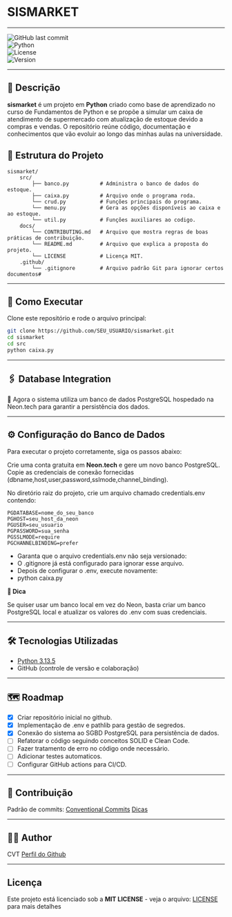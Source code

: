# SISMARKET
---
![GitHub last commit](https://img.shields.io/github/last-commit/cainavieira/sismarket?style=for-the-badge)  
![Python](https://img.shields.io/badge/python-3.13.5-blue?style=for-the-badge&logo=python)  
![License](https://img.shields.io/github/license/leoinfnet/sisrel?style=for-the-badge)  
![Version](https://img.shields.io/badge/version-1.1.0-blue?style=for-the-badge) 

---

## 📌 Descrição
**sismarket** é um projeto em **Python** criado como base de aprendizado no curso de Fundamentos de Python e se propõe a simular um caixa de atendimento de supermercado com atualização de estoque devido a compras e vendas.
O repositório reúne código, documentação e conhecimentos que vão evoluir ao longo das minhas aulas na universidade.

## 📂 Estrutura do Projeto
```
sismarket/
    src/
        ├── banco.py          # Administra o banco de dados do estoque.
        ├── caixa.py          # Arquivo onde o programa roda.
        └── crud.py           # Funções principais do programa.
        └── menu.py           # Gera as opções disponíveis ao caixa e ao estoque.
        └── util.py           # Funções auxiliares ao codigo.
    docs/
        └── CONTRIBUTING.md   # Arquivo que mostra regras de boas práticas de contribuição.
        └── README.md         # Arquivo que explica a proposta do projeto.
        └── LICENSE           # Licença MIT.
    .github/
        └── .gitignore        # Arquivo padrão Git para ignorar certos documentos# 
```
---
## 🚀 Como Executar
Clone este repositório e rode o arquivo principal:

```bash
git clone https://github.com/SEU_USUARIO/sismarket.git
cd sismarket
cd src
python caixa.py
```

---

## 🖇️ Database Integration
💾 Agora o sistema utiliza um banco de dados PostgreSQL hospedado na Neon.tech para garantir a persistência dos dados.

---


## ⚙️ Configuração do Banco de Dados

Para executar o projeto corretamente, siga os passos abaixo:

Crie uma conta gratuita em **Neon.tech** e gere um novo banco PostgreSQL.
Copie as credenciais de conexão fornecidas (dbname,host,user,password,sslmode,channel_binding).

No diretório raiz do projeto, crie um arquivo chamado credentials.env contendo:

```
PGDATABASE=nome_do_seu_banco
PGHOST=seu_host_da_neon
PGUSER=seu_usuario
PGPASSWORD=sua_senha
PGSSLMODE=require
PGCHANNELBINDING=prefer
```

- Garanta que o arquivo credentials.env não seja versionado:
- O .gitignore já está configurado para ignorar esse arquivo.
- Depois de configurar o .env, execute novamente:
- python caixa.py

**🧠 Dica**

Se quiser usar um banco local em vez do Neon, basta criar um banco PostgreSQL local e atualizar os valores do .env com suas credenciais.

--- 

## 🛠️ Tecnologias Utilizadas
- [Python 3.13.5](https://www.python.org/)  
- GitHub (controle de versão e colaboração)  


---

## 🗺️ Roadmap
- [x] Criar repositório inicial no github.
- [x] Implementação de .env e pathlib para gestão de segredos.
- [x] Conexão do sistema ao SGBD PostgreSQL para persistência de dados.
- [ ] Refatorar o código seguindo conceitos SOLID e Clean Code.
- [ ] Fazer tratamento de erro no código onde necessário.
- [ ] Adicionar testes automaticos.
- [ ] Configurar GitHub actions para CI/CD.

---

## 🤝 Contribuição
Padrão de commits: [Conventional Commits](https://www.conventionalcommits.org/)
[Dicas](CONTRIBUTING.md)

---
## 🧑‍💻 Author 
CVT
[Perfil do Github](https://github.com/cainavieira)

---
## Licença
Este projeto está licenciado sob a **MIT LICENSE** - veja o arquivo: 
[LICENSE](LICENSE) para mais detalhes
